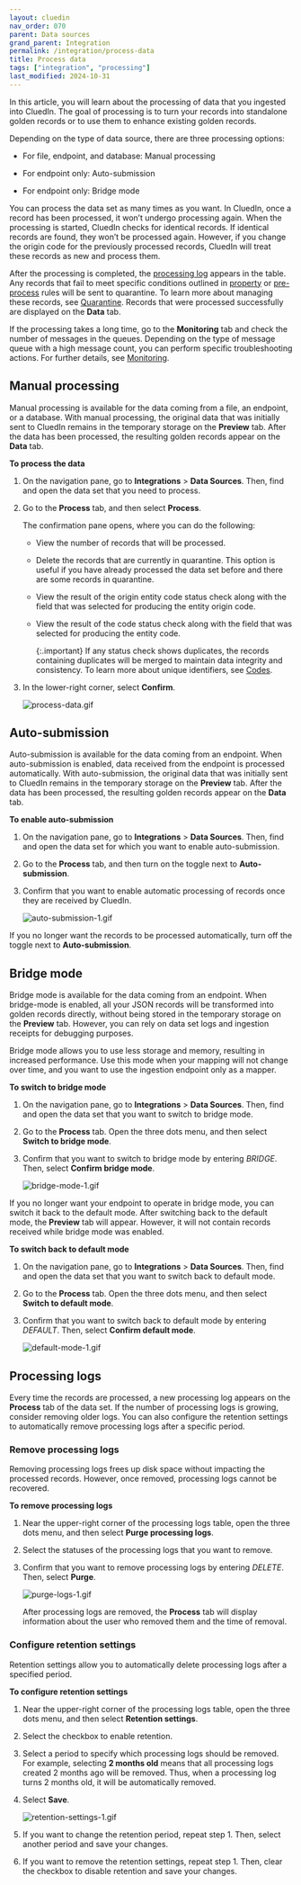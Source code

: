 ```yaml
---
layout: cluedin
nav_order: 070
parent: Data sources
grand_parent: Integration
permalink: /integration/process-data
title: Process data
tags: ["integration", "processing"]
last_modified: 2024-10-31
---
```


In this article, you will learn about the processing of data that you ingested into CluedIn. The goal of processing is to turn your records into standalone golden records or to use them to enhance existing golden records.

Depending on the type of data source, there are three processing options:

- For file, endpoint, and database: Manual processing

- For endpoint only: Auto-submission

- For endpoint only: Bridge mode

You can process the data set as many times as you want. In CluedIn, once a record has been processed, it won’t undergo processing again. When the processing is started, CluedIn checks for identical records. If identical records are found, they won’t be processed again. However, if you change the origin code for the previously processed records, CluedIn will treat these records as new and process them.

After the processing is completed, the [processing log](#processing-logs) appears in the table. Any records that fail to meet specific conditions outlined in [property](/integration/additional-operations-on-records/property-rules) or [pre-process](/integration/additional-operations-on-records/preprocess-rules) rules will be sent to quarantine. To learn more about managing these records, see [Quarantine](/integration/additional-operations-on-records/quarantine). Records that were processed successfully are displayed on the **Data** tab.

If the processing takes a long time, go to the **Monitoring** tab and check the number of messages in the queues. Depending on the type of message queue with a high message count, you can perform specific troubleshooting actions. For further details, see [Monitoring](/integration/additional-operations-on-records/monitoring).

## Manual processing

Manual processing is available for the data coming from a file, an endpoint, or a database. With manual processing, the original data that was initially sent to CluedIn remains in the temporary storage on the **Preview** tab. After the data has been processed, the resulting golden records appear on the **Data** tab.

**To process the data**

1. On the navigation pane, go to **Integrations** > **Data Sources**. Then, find and open the data set that you need to process.

1. Go to the **Process** tab, and then select **Process**.

    The confirmation pane opens, where you can do the following:

    - View the number of records that will be processed.

    - Delete the records that are currently in quarantine. This option is useful if you have already processed the data set before and there are some records in quarantine.

    - View the result of the origin entity code status check along with the field that was selected for producing the entity origin code.

    - View the result of the code status check along with the field that was selected for producing the entity code.

        {:.important}
        If any status check shows duplicates, the records containing duplicates will be merged to maintain data integrity and consistency. To learn more about unique identifiers, see [Codes](/integration/review-mapping#codes).

1. In the lower-right corner, select **Confirm**.

    ![process-data.gif](../../assets/images/integration/data-sources/process-data.gif)

## Auto-submission

Auto-submission is available for the data coming from an endpoint. When auto-submission is enabled, data received from the endpoint is processed automatically. With auto-submission, the original data that was initially sent to CluedIn remains in the temporary storage on the **Preview** tab. After the data has been processed, the resulting golden records appear on the **Data** tab.

**To enable auto-submission**

1. On the navigation pane, go to **Integrations** > **Data Sources**. Then, find and open the data set for which you want to enable auto-submission.

1. Go to the **Process** tab, and then turn on the toggle next to **Auto-submission**.

1. Confirm that you want to enable automatic processing of records once they are received by CluedIn.

    ![auto-submission-1.gif](../../assets/images/integration/data-sources/auto-submission-1.gif)

If you no longer want the records to be processed automatically, turn off the toggle next to **Auto-submission**.

## Bridge mode

Bridge mode is available for the data coming from an endpoint. When bridge-mode is enabled, all your JSON records will be transformed into golden records directly, without being stored in the temporary storage on the **Preview** tab. However, you can rely on data set logs and ingestion receipts for debugging purposes.

Bridge mode allows you to use less storage and memory, resulting in increased performance. Use this mode when your mapping will not change over time, and you want to use the ingestion endpoint only as a mapper.

**To switch to bridge mode**

1. On the navigation pane, go to **Integrations** > **Data Sources**. Then, find and open the data set that you want to switch to bridge mode.

1. Go to the **Process** tab. Open the three dots menu, and then select **Switch to bridge mode**.

1. Confirm that you want to switch to bridge mode by entering _BRIDGE_. Then, select **Confirm bridge mode**.

    ![bridge-mode-1.gif](../../assets/images/integration/data-sources/bridge-mode-1.gif)

If you no longer want your endpoint to operate in bridge mode, you can switch it back to the default mode. After switching back to the default mode, the **Preview** tab will appear. However, it will not contain records received while bridge mode was enabled.

**To switch back to default mode**

1. On the navigation pane, go to **Integrations** > **Data Sources**. Then, find and open the data set that you want to switch back to default mode.

1. Go to the **Process** tab. Open the three dots menu, and then select **Switch to default mode**.

1. Confirm that you want to switch back to default mode by entering _DEFAULT_. Then, select **Confirm default mode**.

    ![default-mode-1.gif](../../assets/images/integration/data-sources/default-mode-1.gif)

## Processing logs

Every time the records are processed, a new processing log appears on the **Process** tab of the data set. If the number of processing logs is growing, consider removing older logs. You can also configure the retention settings to automatically remove processing logs after a specific period.

### Remove processing logs

Removing processing logs frees up disk space without impacting the processed records. However, once removed, processing logs cannot be recovered.

**To remove processing logs**

1. Near the upper-right corner of the processing logs table, open the three dots menu, and then select **Purge processing logs**.

1. Select the statuses of the processing logs that you want to remove.

1. Confirm that you want to remove processing logs by entering _DELETE_. Then, select **Purge**.

    ![purge-logs-1.gif](../../assets/images/integration/data-sources/purge-logs-1.gif)

    After processing logs are removed, the **Process** tab will display information about the user who removed them and the time of removal.

### Configure retention settings

Retention settings allow you to automatically delete processing logs after a specified period.

**To configure retention settings**

1. Near the upper-right corner of the processing logs table, open the three dots menu, and then select **Retention settings**.

1. Select the checkbox to enable retention.

1. Select a period to specify which processing logs should be removed. For example, selecting **2 months old** means that all processing logs created 2 months ago will be removed. Thus, when a processing log turns 2 months old, it will be automatically removed.

1. Select **Save**.

    ![retention-settings-1.gif](../../assets/images/integration/data-sources/retention-settings-1.gif)

1. If you want to change the retention period, repeat step 1. Then, select another period and save your changes.

1. If you want to remove the retention settings, repeat step 1. Then, clear the checkbox to disable retention and save your changes.
